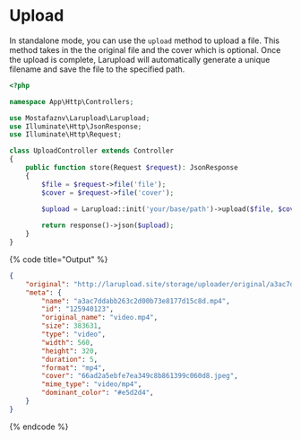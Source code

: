 # Upload

In standalone mode, you can use the `upload` method to upload a file. This method takes in the the original file and the cover which is optional. Once the upload is complete, Larupload will automatically generate a unique filename and save the file to the specified path.

```php
<?php

namespace App\Http\Controllers;

use Mostafaznv\Larupload\Larupload;
use Illuminate\Http\JsonResponse;
use Illuminate\Http\Request;

class UploadController extends Controller
{
    public function store(Request $request): JsonResponse
    {
        $file = $request->file('file');
        $cover = $request->file('cover');
        
        $upload = Larupload::init('your/base/path')->upload($file, $cover);

        return response()->json($upload);
    }
}
```

{% code title="Output" %}
```json
{
    "original": "http://larupload.site/storage/uploader/original/a3ac7ddabb263c2d00b73e8177d15c8d.mp4",
    "meta": {
        "name": "a3ac7ddabb263c2d00b73e8177d15c8d.mp4",
        "id": "125940123",
        "original_name": "video.mp4",
        "size": 383631,
        "type": "video",
        "width": 560,
        "height": 320,
        "duration": 5,
        "format": "mp4",
        "cover": "66ad2a5ebfe7ea349c8b861399c060d8.jpeg",
        "mime_type": "video/mp4",
        "dominant_color": "#e5d2d4",
    }
}
```
{% endcode %}

